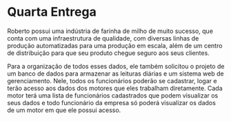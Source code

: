 # Quarta Entrega

Roberto possui uma indústria de farinha de milho de muito sucesso, que conta com uma infraestrutura de qualidade, com diversas linhas de produção automatizadas para uma produção em escala, além de um centro de distribuição para que seu produto chegue seguro aos seus clientes.

Para a organização de todos esses dados, ele também solicitou o projeto de um banco de dados para armazenar as leituras diárias e um sistema web de gerenciamento. Nele, todos os funcionários poderão se cadastrar, logar e terão acesso aos dados dos motores que eles trabalham diretamente. Cada motor terá uma lista de funcionários cadastrados que podem visualizar os seus dados e todo funcionário da empresa só poderá visualizar os dados de um motor em que ele possui acesso.